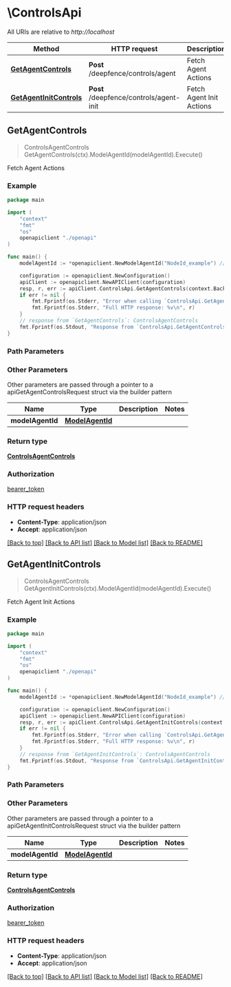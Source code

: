 # \ControlsApi

All URIs are relative to *http://localhost*

Method | HTTP request | Description
------------- | ------------- | -------------
[**GetAgentControls**](ControlsApi.md#GetAgentControls) | **Post** /deepfence/controls/agent | Fetch Agent Actions
[**GetAgentInitControls**](ControlsApi.md#GetAgentInitControls) | **Post** /deepfence/controls/agent-init | Fetch Agent Init Actions



## GetAgentControls

> ControlsAgentControls GetAgentControls(ctx).ModelAgentId(modelAgentId).Execute()

Fetch Agent Actions



### Example

```go
package main

import (
    "context"
    "fmt"
    "os"
    openapiclient "./openapi"
)

func main() {
    modelAgentId := *openapiclient.NewModelAgentId("NodeId_example") // ModelAgentId |  (optional)

    configuration := openapiclient.NewConfiguration()
    apiClient := openapiclient.NewAPIClient(configuration)
    resp, r, err := apiClient.ControlsApi.GetAgentControls(context.Background()).ModelAgentId(modelAgentId).Execute()
    if err != nil {
        fmt.Fprintf(os.Stderr, "Error when calling `ControlsApi.GetAgentControls``: %v\n", err)
        fmt.Fprintf(os.Stderr, "Full HTTP response: %v\n", r)
    }
    // response from `GetAgentControls`: ControlsAgentControls
    fmt.Fprintf(os.Stdout, "Response from `ControlsApi.GetAgentControls`: %v\n", resp)
}
```

### Path Parameters



### Other Parameters

Other parameters are passed through a pointer to a apiGetAgentControlsRequest struct via the builder pattern


Name | Type | Description  | Notes
------------- | ------------- | ------------- | -------------
 **modelAgentId** | [**ModelAgentId**](ModelAgentId.md) |  | 

### Return type

[**ControlsAgentControls**](ControlsAgentControls.md)

### Authorization

[bearer_token](../README.md#bearer_token)

### HTTP request headers

- **Content-Type**: application/json
- **Accept**: application/json

[[Back to top]](#) [[Back to API list]](../README.md#documentation-for-api-endpoints)
[[Back to Model list]](../README.md#documentation-for-models)
[[Back to README]](../README.md)


## GetAgentInitControls

> ControlsAgentControls GetAgentInitControls(ctx).ModelAgentId(modelAgentId).Execute()

Fetch Agent Init Actions



### Example

```go
package main

import (
    "context"
    "fmt"
    "os"
    openapiclient "./openapi"
)

func main() {
    modelAgentId := *openapiclient.NewModelAgentId("NodeId_example") // ModelAgentId |  (optional)

    configuration := openapiclient.NewConfiguration()
    apiClient := openapiclient.NewAPIClient(configuration)
    resp, r, err := apiClient.ControlsApi.GetAgentInitControls(context.Background()).ModelAgentId(modelAgentId).Execute()
    if err != nil {
        fmt.Fprintf(os.Stderr, "Error when calling `ControlsApi.GetAgentInitControls``: %v\n", err)
        fmt.Fprintf(os.Stderr, "Full HTTP response: %v\n", r)
    }
    // response from `GetAgentInitControls`: ControlsAgentControls
    fmt.Fprintf(os.Stdout, "Response from `ControlsApi.GetAgentInitControls`: %v\n", resp)
}
```

### Path Parameters



### Other Parameters

Other parameters are passed through a pointer to a apiGetAgentInitControlsRequest struct via the builder pattern


Name | Type | Description  | Notes
------------- | ------------- | ------------- | -------------
 **modelAgentId** | [**ModelAgentId**](ModelAgentId.md) |  | 

### Return type

[**ControlsAgentControls**](ControlsAgentControls.md)

### Authorization

[bearer_token](../README.md#bearer_token)

### HTTP request headers

- **Content-Type**: application/json
- **Accept**: application/json

[[Back to top]](#) [[Back to API list]](../README.md#documentation-for-api-endpoints)
[[Back to Model list]](../README.md#documentation-for-models)
[[Back to README]](../README.md)

